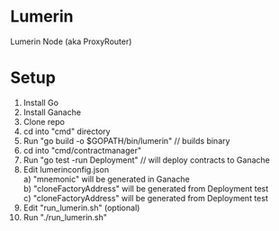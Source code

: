 # Lumerin

Lumerin Node (aka ProxyRouter)

# Setup
1. Install Go
2. Install Ganache
3. Clone repo
4. cd into "cmd" directory
5. Run "go build -o $GOPATH/bin/lumerin" // builds binary
6. cd into "cmd/contractmanager"
7. Run "go test -run Deployment" // will deploy contracts to Ganache
8. Edit lumerinconfig.json<br/>
    a) "mnemonic" will be generated in Ganache<br/>
    b) "cloneFactoryAddress" will be generated from Deployment test<br/>
    c) "cloneFactoryAddress" will be generated from Deployment test<br/>
9. Edit "run_lumerin.sh" (optional)
10. Run "./run_lumerin.sh"
